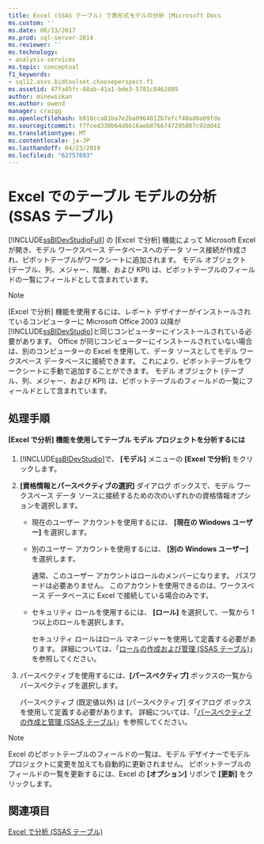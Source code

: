 ```yaml
---
title: Excel (SSAS テーブル) で表形式モデルの分析 |Microsoft Docs
ms.custom: ''
ms.date: 06/13/2017
ms.prod: sql-server-2014
ms.reviewer: ''
ms.technology:
- analysis-services
ms.topic: conceptual
f1_keywords:
- sql12.asvs.bidtoolset.chooseperspect.f1
ms.assetid: 47fa45fc-60ab-41a1-bde3-5781c8462889
author: minewiskan
ms.author: owend
manager: craigg
ms.openlocfilehash: b918cca81ba7e2ba0964012b7efcf40ad0a09fde
ms.sourcegitcommit: f7fced330b64d6616aeb8766747295807c92dd41
ms.translationtype: MT
ms.contentlocale: ja-JP
ms.lasthandoff: 04/23/2019
ms.locfileid: "62757693"
---
```

# <a name="analyze-a-tabular-model-in-excel-ssas-tabular"></a>Excel でのテーブル モデルの分析 (SSAS テーブル)
  [!INCLUDE[ssBIDevStudioFull](../../includes/ssbidevstudiofull-md.md)] の [Excel で分析] 機能によって Microsoft Excel が開き、モデル ワークスペース データベースへのデータ ソース接続が作成され、ピボットテーブルがワークシートに追加されます。 モデル オブジェクト (テーブル、列、メジャー、階層、および KPI) は、ピボットテーブルのフィールドの一覧にフィールドとして含まれています。  
  
> [!NOTE]  
>  [Excel で分析] 機能を使用するには、レポート デザイナーがインストールされているコンピューターに Microsoft Office 2003 以降が [!INCLUDE[ssBIDevStudio](../../includes/ssbidevstudio-md.md)]と同じコンピューターにインストールされている必要があります。 Office が同じコンピューターにインストールされていない場合は、別のコンピューターの Excel を使用して、データ ソースとしてモデル ワークスペース データベースに接続できます。 これにより、ピボットテーブルをワークシートに手動で追加することができます。 モデル オブジェクト (テーブル、列、メジャー、および KPI) は、ピボットテーブルのフィールドの一覧にフィールドとして含まれています。  
  
## <a name="tasks"></a>処理手順  
  
#### <a name="to-analyze-a-tabular-model-project-by-using-the-analyze-in-excel-feature"></a>[Excel で分析] 機能を使用してテーブル モデル プロジェクトを分析するには  
  
1.  [!INCLUDE[ssBIDevStudio](../../includes/ssbidevstudio-md.md)]で、 **[モデル]** メニューの **[Excel で分析]** をクリックします。  
  
2.  **[資格情報とパースペクティブの選択]** ダイアログ ボックスで、モデル ワークスペース データ ソースに接続するための次のいずれかの資格情報オプションを選択します。  
  
    -   現在のユーザー アカウントを使用するには、 **[現在の Windows ユーザー]** を選択します。  
  
    -   別のユーザー アカウントを使用するには、 **[別の Windows ユーザー]** を選択します。  
  
         通常、このユーザー アカウントはロールのメンバーになります。 パスワードは必要ありません。 このアカウントを使用できるのは、ワークスペース データベースに Excel で接続している場合のみです。  
  
    -   セキュリティ ロールを使用するには、 **[ロール]** を選択して、一覧から 1 つ以上のロールを選択します。  
  
         セキュリティ ロールはロール マネージャーを使用して定義する必要があります。 詳細については、「[ロールの作成および管理 (SSAS テーブル)](roles-ssas-tabular.md)」を参照してください。  
  
3.  パースペクティブを使用するには、**[パースペクティブ]** ボックスの一覧からパースペクティブを選択します。  
  
     パースペクティブ (既定値以外) は [パースペクティブ] ダイアログ ボックスを使用して定義する必要があります。 詳細については、「[パースペクティブの作成と管理 (SSAS テーブル)](perspectives-ssas-tabular.md)」を参照してください。  
  
> [!NOTE]  
>  Excel のピボットテーブルのフィールドの一覧は、モデル デザイナーでモデル プロジェクトに変更を加えても自動的に更新されません。 ピボットテーブルのフィールドの一覧を更新するには、Excel の **[オプション]** リボンで **[更新]** をクリックします。  
  
## <a name="see-also"></a>関連項目  
 [Excel で分析 &#40;SSAS テーブル&#41;](analyze-in-excel-ssas-tabular.md)  
  
  
